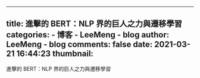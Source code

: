 
---
title: 進擊的 BERT：NLP 界的巨人之力與遷移學習
categories: 
    - 博客
    - LeeMeng - blog
author: LeeMeng - blog
comments: false
date: 2021-03-21 16:44:23
thumbnail: 
---

<div>   
進擊的 BERT：NLP 界的巨人之力與遷移學習  
</div>
            